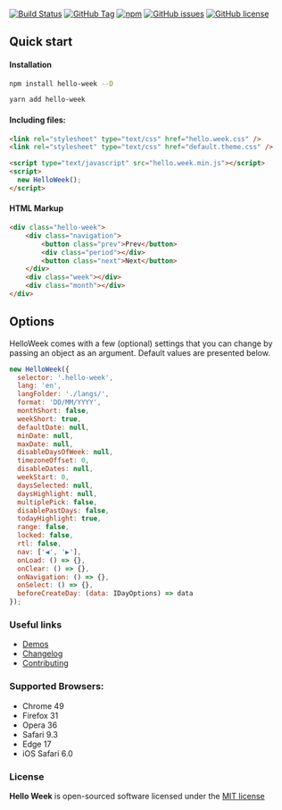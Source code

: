 [![Build Status](https://travis-ci.org/mauroreisvieira/hello-week.svg?branch=master&style=flat-square)](https://travis-ci.org/mauroreisvieira/hello-week)
[![GitHub Tag](https://img.shields.io/github/release/mauroreisvieira/hello-week.svg?style=for-the-badge)](https://github.com/mauroreisvieira/hello-week/releases)
[![npm](https://img.shields.io/npm/dt/hello-week.svg?style=for-the-badge)](https://www.npmjs.com/package/hello-week)
[![GitHub issues](https://img.shields.io/github/issues/mauroreisvieira/hello-week.svg?style=for-the-badge)](https://github.com/mauroreisvieira/hello-week/issues)
[![GitHub license](https://img.shields.io/badge/license-MIT-blue.svg?style=for-the-badge)](https://github.com/mauroreisvieira/hello-week/blob/master/LICENSE)

## Quick start

#### Installation

```bash
npm install hello-week --D
```

```bash
yarn add hello-week
```

#### Including files:

```html
<link rel="stylesheet" type="text/css" href="hello.week.css" />
<link rel="stylesheet" type="text/css" href="default.theme.css" />

<script type="text/javascript" src="hello.week.min.js"></script>
<script>
  new HelloWeek();
</script>
```

#### HTML Markup

```html
<div class="hello-week">
    <div class="navigation">
        <button class="prev">Prev</button>
        <div class="period"></div>
        <button class="next">Next</button>
    </div>
    <div class="week"></div>
    <div class="month"></div>
</div>
```

## Options

HelloWeek comes with a few (optional) settings that you can change by passing an object as an argument.
Default values are presented below.

```js
new HelloWeek({
  selector: '.hello-week',
  lang: 'en',
  langFolder: './langs/',
  format: 'DD/MM/YYYY',
  monthShort: false,
  weekShort: true,
  defaultDate: null,
  minDate: null,
  maxDate: null,
  disableDaysOfWeek: null,
  timezoneOffset: 0,
  disableDates: null,
  weekStart: 0,
  daysSelected: null,
  daysHighlight: null,
  multiplePick: false,
  disablePastDays: false,
  todayHighlight: true,
  range: false,
  locked: false,
  rtl: false,
  nav: ['◀', '▶'],
  onLoad: () => {},
  onClear: () => {},
  onNavigation: () => {},
  onSelect: () => {},
  beforeCreateDay: (data: IDayOptions) => data
});
```

### Useful links

- [Demos](https://mauroreisvieira.github.io/hello-week/)
- [Changelog](CHANGELOG.md)
- [Contributing](CONTRIBUTING.md)

### Supported Browsers:

- Chrome 49
- Firefox 31
- Opera 36
- Safari 9.3
- Edge 17
- iOS Safari 6.0

### License

**Hello Week** is open-sourced software licensed under the [MIT license](http://opensource.org/licenses/MIT)
